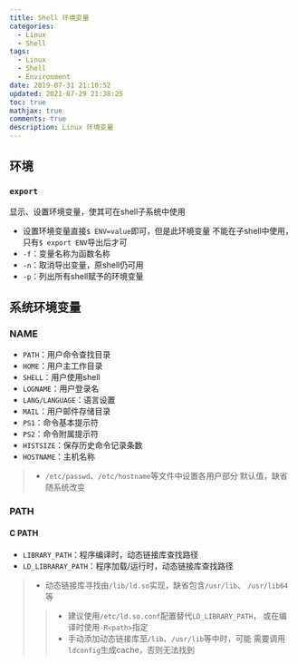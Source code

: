 ```yaml
---
title: Shell 环境变量
categories:
  - Linux
  - Shell
tags:
  - Linux
  - Shell
  - Environment
date: 2019-07-31 21:10:52
updated: 2021-07-29 21:38:25
toc: true
mathjax: true
comments: true
description: Linux 环境变量
---
```


##	环境

###	`export`

显示、设置环境变量，使其可在shell子系统中使用

-	设置环境变量直接`$ ENV=value`即可，但是此环境变量
	不能在子shell中使用，只有`$ export ENV`导出后才可
-	`-f`：变量名称为函数名称
-	`-n`：取消导出变量，原shell仍可用
-	`-p`：列出所有shell赋予的环境变量


##	系统环境变量

###	NAME

-	`PATH`：用户命令查找目录
-	`HOME`：用户主工作目录
-	`SHELL`：用户使用shell
-	`LOGNAME`：用户登录名
-	`LANG/LANGUAGE`：语言设置
-	`MAIL`：用户邮件存储目录
-	`PS1`：命令基本提示符
-	`PS2`：命令附属提示符
-	`HISTSIZE`：保存历史命令记录条数
-	`HOSTNAME`：主机名称

> - `/etc/passwd`、`/etc/hostname`等文件中设置各用户部分
	默认值，缺省随系统改变

###	PATH

####	C PATH

-	`LIBRARY_PATH`：程序编译时，动态链接库查找路径
-	`LD_LIBRARAY_PATH`：程序加载/运行时，动态链接库查找路径

> - 动态链接库寻找由`/lib/ld.so`实现，缺省包含`/usr/lib`、
	`/usr/lib64`等
> > - 建议使用`/etc/ld.so.conf`配置替代`LD_LIBRARY_PATH`，
	或在编译时使用`-R<path>`指定
> > - 手动添加动态链接库至`/lib`、`/usr/lib`等中时，可能
	需要调用`ldconfig`生成cache，否则无法找到


